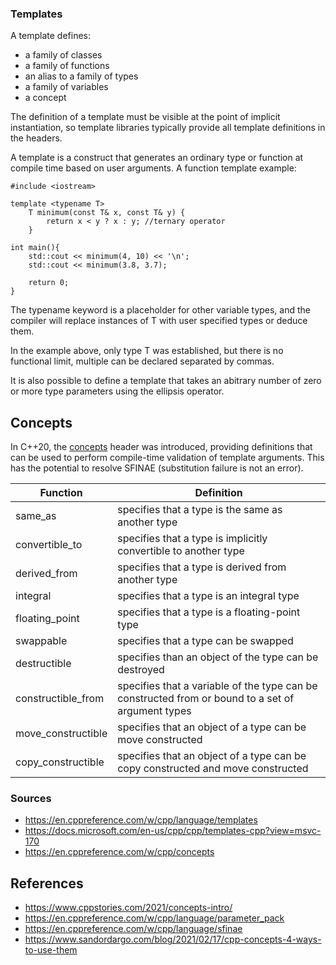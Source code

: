 ### Templates
A template defines:
- a family of classes
- a family of functions
- an alias to a family of types 
- a family of variables
- a concept 

The definition of a template must be visible at the point of implicit instantiation, so template libraries typically provide all template definitions in the headers.

A template is a construct that generates an ordinary type or function at compile time based on user arguments. A function template example:

```
#include <iostream>

template <typename T>
    T minimum(const T& x, const T& y) {
        return x < y ? x : y; //ternary operator
    }

int main(){
    std::cout << minimum(4, 10) << '\n';
    std::cout << minimum(3.8, 3.7);
	
	return 0;
}
```
The typename keyword is a placeholder for other variable types, and the compiler will replace instances of T with user specified types or deduce them. 

In the example above, only type T was established, but there is no functional limit, multiple can be declared separated by commas. 

It is also possible to define a template that takes an abitrary number of zero or more type parameters using the ellipsis operator.

## Concepts

In C++20, the [concepts](https://en.cppreference.com/w/cpp/concepts) header was introduced, providing definitions that can be used to perform compile-time validation of template arguments. This has the potential to resolve SFINAE (substitution failure is not an error). 

| Function  | Definition |
| ------------- | ------------- |
| same_as | specifies that a type is the same as another type  |
| convertible_to  |  specifies that a type is implicitly convertible to another type   |
| derived_from | specifies that a type is derived from another type |
| integral | specifies that a type is an integral type | 
| floating_point | specifies that a type is a floating-point type | 
| swappable | specifies that a type can be swapped | 
| destructible | specifies than an object of the type can be destroyed | 
| constructible_from |  specifies that a variable of the type can be constructed from or bound to a set of argument types | 
| move_constructible |  specifies that an object of a type can be move constructed |
| copy_constructible |  specifies that an object of a type can be copy constructed and move constructed |


### Sources

- https://en.cppreference.com/w/cpp/language/templates
- https://docs.microsoft.com/en-us/cpp/cpp/templates-cpp?view=msvc-170
- https://en.cppreference.com/w/cpp/concepts

## References

- https://www.cppstories.com/2021/concepts-intro/
- https://en.cppreference.com/w/cpp/language/parameter_pack
- https://en.cppreference.com/w/cpp/language/sfinae
- https://www.sandordargo.com/blog/2021/02/17/cpp-concepts-4-ways-to-use-them
